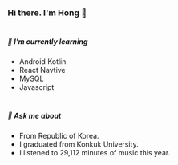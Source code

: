 ### Hi there. I'm Hong 👋

#

##### 🌱 I’m currently learning
- Android Kotlin
- React Navtive
- MySQL
- Javascript  

#

##### 💬 Ask me about
- From Republic of Korea.
- I graduated from Konkuk University.
- I listened to 29,112 minutes of music this year.




<!--
**Hongji0611/Hongji0611** is a ✨ _special_ ✨ repository because its `README.md` (this file) appears on your GitHub profile.

Here are some ideas to get you started:

- 🔭 I’m currently working on ...
- 🌱 I’m currently learning ...
- 👯 I’m looking to collaborate on ...
- 🤔 I’m looking for help with ...
- 💬 Ask me about ...
- 📫 How to reach me: ...
- 😄 Pronouns: ...
- ⚡ Fun fact: ...
-->

